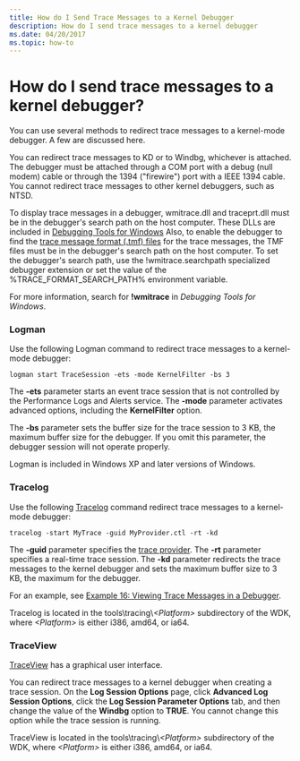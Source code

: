 ```yaml
---
title: How do I Send Trace Messages to a Kernel Debugger
description: How do I send trace messages to a kernel debugger
ms.date: 04/20/2017
ms.topic: how-to
---
```


# How do I send trace messages to a kernel debugger?


You can use several methods to redirect trace messages to a kernel-mode debugger. A few are discussed here.

You can redirect trace messages to KD or to Windbg, whichever is attached. The debugger must be attached through a COM port with a debug (null modem) cable or through the 1394 ("firewire") port with a IEEE 1394 cable. You cannot redirect trace messages to other kernel debuggers, such as NTSD.

To display trace messages in a debugger, wmitrace.dll and traceprt.dll must be in the debugger's search path on the host computer. These DLLs are included in [Debugging Tools for Windows](../debugger/debugger-download-tools.md) Also, to enable the debugger to find the [trace message format (.tmf) files](trace-message-format-file.md) for the trace messages, the TMF files must be in the debugger's search path on the host computer. To set the debugger's search path, use the !wmitrace.searchpath specialized debugger extension or set the value of the %TRACE\_FORMAT\_SEARCH\_PATH% environment variable.

For more information, search for **!wmitrace** in *Debugging Tools for Windows*.

### <span id="logman"></span><span id="LOGMAN"></span>Logman

Use the following Logman command to redirect trace messages to a kernel-mode debugger:

```
logman start TraceSession -ets -mode KernelFilter -bs 3
```

The **-ets** parameter starts an event trace session that is not controlled by the Performance Logs and Alerts service. The **-mode** parameter activates advanced options, including the **KernelFilter** option.

The **-bs** parameter sets the buffer size for the trace session to 3 KB, the maximum buffer size for the debugger. If you omit this parameter, the debugger session will not operate properly.

Logman is included in Windows XP and later versions of Windows.

### <span id="tracelog"></span><span id="TRACELOG"></span>Tracelog

Use the following [Tracelog](tracelog.md) command redirect trace messages to a kernel-mode debugger:

```
tracelog -start MyTrace -guid MyProvider.ctl -rt -kd
```

The **-guid** parameter specifies the [trace provider](trace-provider.md). The **-rt** parameter specifies a real-time trace session. The **-kd** parameter redirects the trace messages to the kernel debugger and sets the maximum buffer size to 3 KB, the maximum for the debugger.

For an example, see [Example 16: Viewing Trace Messages in a Debugger](example-16--viewing-trace-messages-in-a-debugger.md).

Tracelog is located in the tools\\tracing\\*&lt;Platform&gt;* subdirectory of the WDK, where *&lt;Platform&gt;* is either i386, amd64, or ia64.

### <span id="traceview"></span><span id="TRACEVIEW"></span>TraceView

[TraceView](traceview.md) has a graphical user interface.

You can redirect trace messages to a kernel debugger when creating a trace session. On the **Log Session Options** page, click **Advanced Log Session Options**, click the **Log Session Parameter Options** tab, and then change the value of the **Windbg** option to **TRUE**. You cannot change this option while the trace session is running.

TraceView is located in the tools\\tracing\\*&lt;Platform&gt;* subdirectory of the WDK, where *&lt;Platform&gt;* is either i386, amd64, or ia64.

 

